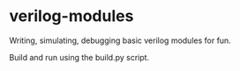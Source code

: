 # verilog-modules
Writing, simulating, debugging basic verilog modules for fun.

Build and run using the build.py script.

